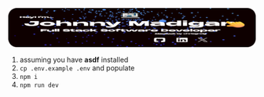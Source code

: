 <img src="public/readme/preview.png" alt="website preview" style="max-width:100%;">

1. assuming you have **asdf** installed
2. `cp .env.example .env` and populate
3. `npm i`
4. `npm run dev`
